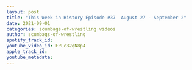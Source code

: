 ```yaml
---
layout: post
title: "This Week in History Episode #37  August 27 - September 2"
date: 2021-09-01
categories: scumbags-of-wrestling videos
author: scumbags-of-wrestling
spotify_track_id: 
youtube_video_id: FPLc32qN8p4
apple_track_id: 
youtube_metadata: 
---
```

